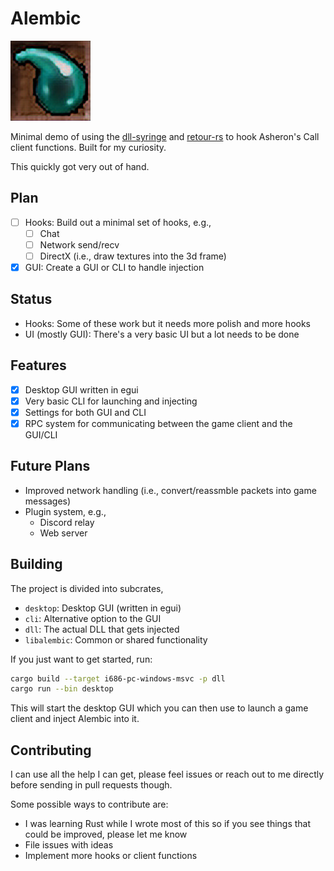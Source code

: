 # Alembic

![Alembic Logo](./crates/desktop/assets/logo.png)

Minimal demo of using the [dll-syringe](https://github.com/OpenByteDev/dll-syringe/) and [retour-rs](https://github.com/Hpmason/retour-rs) to hook Asheron's Call client functions.
Built for my curiosity.

This quickly got very out of hand.

## Plan

- [ ] Hooks: Build out a minimal set of hooks, e.g.,
  - [ ] Chat
  - [ ] Network send/recv
  - [ ] DirectX (i.e., draw textures into the 3d frame)
- [x] GUI: Create a GUI or CLI to handle injection

## Status

- Hooks: Some of these work but it needs more polish and more hooks
- UI (mostly GUI): There's a very basic UI but a lot needs to be done

## Features

- [x] Desktop GUI written in egui
- [x] Very basic CLI for launching and injecting
- [x] Settings for both GUI and CLI
- [x] RPC system for communicating between the game client and the GUI/CLI

## Future Plans

- Improved network handling (i.e., convert/reassmble packets into game messages)
- Plugin system, e.g.,
  - Discord relay
  - Web server

## Building

The project is divided into subcrates,

- `desktop`: Desktop GUI (written in egui)
- `cli`: Alternative option to the GUI
- `dll`: The actual DLL that gets injected
- `libalembic`: Common or shared functionality

If you just want to get started, run:

```sh
cargo build --target i686-pc-windows-msvc -p dll
cargo run --bin desktop
```

This will start the desktop GUI which you can then use to launch a game client and inject Alembic into it.

## Contributing

I can use all the help I can get, please feel issues or reach out to me directly before sending in pull requests though.

Some possible ways to contribute are:

- I was learning Rust while I wrote most of this so if you see things that could be improved, please let me know
- File issues with ideas
- Implement more hooks or client functions
